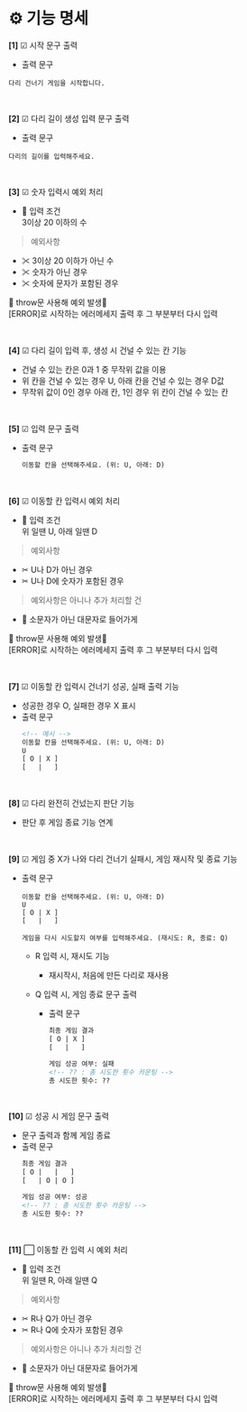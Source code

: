 # ⚙ **기능 명세**

**[1]** ☑ 시작 문구 출력

* 출력 문구

```
다리 건너기 게임을 시작합니다.
```

<br>

**[2]** ☑ 다리 길이 생성 입력 문구 출력

* 출력 문구

```
다리의 길이를 입력해주세요.
```

<br>

**[3]** ☑ 숫자 입력시 예외 처리

* 📌 입력 조건<br>
  3이상 20 이하의 수
> 예외사항
* ✂ 3이상 20 이하가 아닌 수
* ✂ 숫자가 아닌 경우
* ✂ 숫자에 문자가 포함된 경우

🚫 throw문 사용해 예외 발생🚫<br>
[ERROR]로 시작하는 에러메세지 출력 후 그 부분부터 다시 입력

<br>

**[4]** ☑ 다리 길이 입력 후, 생성 시 건널 수 있는 칸 기능

* 건널 수 있는 칸은 0과 1 중 무작위 값을 이용
* 위 칸을 건널 수 있는 경우 U, 아래 칸을 건널 수 있는 경우 D값
* 무작위 값이 0인 경우 아래 칸, 1인 경우 위 칸이 건널 수 있는 칸

<br>

**[5]** ☑ 입력 문구 출력

* 출력 문구

    ```html
    이동할 칸을 선택해주세요. (위: U, 아래: D)
    ```

<br>

**[6]** ☑ 이동할 칸 입력시 예외 처리

* 📌 입력 조건<br>
  위 일땐 U, 아래 일땐 D
> 예외사항
* ✂ U나 D가 아닌 경우
* ✂ U나 D에 숫자가 포함된 경우

> 예외사항은 아니나 추가 처리할 건
* 📍 소문자가 아닌 대문자로 들어가게

🚫 throw문 사용해 예외 발생🚫<br>
[ERROR]로 시작하는 에러메세지 출력 후 그 부분부터 다시 입력

<br>

**[7]** ☑ 이동할 칸 입력시 건너기 성공, 실패 출력 기능

* 성공한 경우 O, 실패한 경우 X 표시
* 출력 문구
    ```html
    <!-- 예시 -->
    이동할 칸을 선택해주세요. (위: U, 아래: D)
    U
    [ O | X ]
    [   |   ]
    ```

<br>

**[8]** ☑ 다리 완전히 건넜는지 판단 기능

* 판단 후 게임 종료 기능 연계


<br>

**[9]** ☑ 게임 중 X가 나와 다리 건너기 실패시, 게임 재시작 및 종료 기능

* 출력 문구
    ```
    이동할 칸을 선택해주세요. (위: U, 아래: D)
    U
    [ O | X ]
    [   |   ]

    게임을 다시 시도할지 여부를 입력해주세요. (재시도: R, 종료: Q)
    ```
    - R 입력 시, 재시도 기능
        + 재시작시, 처음에 만든 다리로 재사용

    - Q 입력 시, 게임 종료 문구 출력
        + 출력 문구
            ```html
            최종 게임 결과
            [ O | X ]
            [   |   ]

            게임 성공 여부: 실패
            <!-- ?? : 총 시도한 횟수 카운팅 -->
            총 시도한 횟수: ??
            ```

<br>

**[10]** ☑ 성공 시 게임 문구 출력

* 문구 출력과 함께 게임 종료
* 출력 문구
    ```html
    최종 게임 결과
    [ O |   |   ]
    [   | O | O ]

    게임 성공 여부: 성공
    <!-- ?? : 총 시도한 횟수 카운팅 -->
    총 시도한 횟수: ??
    ```

<br>

**[11]** ⬜ 이동할 칸 입력 시 예외 처리

* 📌 입력 조건<br>
  위 일땐 R, 아래 일땐 Q
> 예외사항
* ✂ R나 Q가 아닌 경우
* ✂ R나 Q에 숫자가 포함된 경우

> 예외사항은 아니나 추가 처리할 건
* 📍 소문자가 아닌 대문자로 들어가게

🚫 throw문 사용해 예외 발생🚫<br>
[ERROR]로 시작하는 에러메세지 출력 후 그 부분부터 다시 입력

